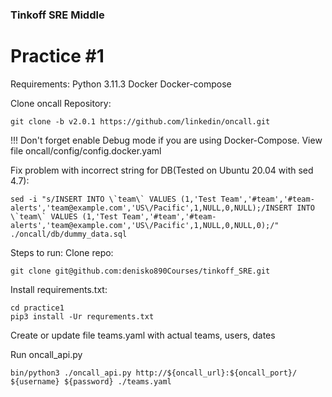 ### Tinkoff SRE Middle

# Practice #1
Requirements:
Python 3.11.3
Docker
Docker-compose

Clone oncall Repository:

```
git clone -b v2.0.1 https://github.com/linkedin/oncall.git
```

!!!
Don't forget enable Debug mode if you are using Docker-Compose. View file oncall/config/config.docker.yaml

Fix problem with incorrect string for DB(Tested on Ubuntu 20.04 with sed 4.7):

```
sed -i "s/INSERT INTO \`team\` VALUES (1,'Test Team','#team','#team-alerts','team@example.com','US\/Pacific',1,NULL,0,NULL);/INSERT INTO \`team\` VALUES (1,'Test Team','#team','#team-alerts','team@example.com','US\/Pacific',1,NULL,0,NULL,0);/" ./oncall/db/dummy_data.sql
```

Steps to run:
Clone repo:
```
git clone git@github.com:denisko890Courses/tinkoff_SRE.git
```

Install requirements.txt:

```
cd practice1
pip3 install -Ur requrements.txt
```

Create or update file teams.yaml with actual teams, users, dates

Run oncall_api.py

```
bin/python3 ./oncall_api.py http://${oncall_url}:${oncall_port}/ ${username} ${password} ./teams.yaml
```
